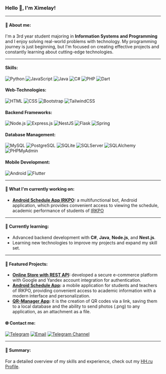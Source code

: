 ### Hello 👋, I'm Ximelay!  
---

#### 🚀 About me:
I'm a 3rd year student majoring in **Information Systems and Programming** and I enjoy solving real-world problems with technology. My programming journey is just beginning, but I'm focused on creating effective projects and constantly learning about cutting-edge technologies.

---

#### Skills:
![Python](https://img.shields.io/badge/Python-3776AB?style=for-the-badge&logo=python&logoColor=white)
![JavaScript](https://img.shields.io/badge/JavaScript-F7DF1E?style=for-the-badge&logo=javascript&logoColor=black)
![Java](https://img.shields.io/badge/Java-007396?style=for-the-badge&logo=java&logoColor=white)
![C#](https://img.shields.io/badge/C%23-239120?style=for-the-badge&logo=csharp&logoColor=white)
![PHP](https://img.shields.io/badge/PHP-777BB4?style=for-the-badge&logo=php&logoColor=white)
![Dart](https://img.shields.io/badge/Dart-0175C2?style=for-the-badge&logo=dart&logoColor=white)

#### **Web-Technologies:**
![HTML](https://img.shields.io/badge/HTML5-E34F26?style=for-the-badge&logo=html5&logoColor=white)
![CSS](https://img.shields.io/badge/CSS3-1572B6?style=for-the-badge&logo=css3&logoColor=white)
![Bootstrap](https://img.shields.io/badge/Bootstrap-563D7C?style=for-the-badge&logo=bootstrap&logoColor=white)
![TailwindCSS](https://img.shields.io/badge/TailwindCSS-38B2AC?style=for-the-badge&logo=tailwind-css&logoColor=white)

#### **Backend Frameworks:**
![Node.js](https://img.shields.io/badge/Node.js-339933?style=for-the-badge&logo=nodedotjs&logoColor=white)
![Express.js](https://img.shields.io/badge/Express.js-000000?style=for-the-badge&logo=express&logoColor=white)
![NestJS](https://img.shields.io/badge/NestJS-E0234E?style=for-the-badge&logo=nestjs&logoColor=white)
![Flask](https://img.shields.io/badge/Flask-000000?style=for-the-badge&logo=flask&logoColor=white)
![Spring](https://img.shields.io/badge/Spring-6DB33F?style=for-the-badge&logo=spring&logoColor=white)

#### **Database Management:**  
![MySQL](https://img.shields.io/badge/MySQL-4479A1?style=for-the-badge&logo=mysql&logoColor=white)
![PostgreSQL](https://img.shields.io/badge/PostgreSQL-4169E1?style=for-the-badge&logo=postgresql&logoColor=white)
![SQLite](https://img.shields.io/badge/SQLite-003B57?style=for-the-badge&logo=sqlite&logoColor=white)
![SQLServer](https://img.shields.io/badge/SQL_Server-CC2927?style=for-the-badge&logo=microsoft-sql-server&logoColor=white)
![SQLAlchemy](https://img.shields.io/badge/SQLAlchemy-D71F00?style=for-the-badge&logo=sqlalchemy&logoColor=white)
![PHPMyAdmin](https://img.shields.io/badge/PHPMyAdmin-6C78AF?style=for-the-badge&logo=phpmyadmin&logoColor=white)

#### **Mobile Development:**
![Android](https://img.shields.io/badge/Android-3DDC84?style=for-the-badge&logo=android&logoColor=white)
![Flutter](https://img.shields.io/badge/Flutter-02569B?style=for-the-badge&logo=flutter&logoColor=white)

---

#### 🎯 What I'm currently working on:
- **[Android Schedule App IRKPO](https://github.com/Ximelay/android-scheduleApp):** a multifunctional bot, Android application, which provides convenient access to viewing the schedule, academic performance of students of [IRKPO](https://irkpo.ru/www/)

---

#### 🌱 Currently learning:
- Advanced backend development with **C#**, **Java**, **Node.js**, and **Nest.js**.
- Learning new technologies to improve my projects and expand my skill set.

---

#### 🌟 Featured Projects:

- **[Online Store with REST API](https://github.com/Ximelay/Wander-Wonder-Shop):** developed a secure e-commerce platform with Google and Yandex account integration for authentication.
- **[Android Schedule App](https://github.com/Ximelay/android-scheduleApp):** a mobile application for students and teachers of IRKPO, providing convenient access to academic information with a modern interface and personalization.
- **[QR-Manager App](https://github.com/Ximelay/QR-managerApp):** it is the creation of QR codes via a link, saving them to a local database and the ability to send photos (.png) to any application, as an attachment as a file.

#### 🌐 Contact me:
[![Telegram](https://img.shields.io/badge/Telegram-%40Ximelay_y-blue?logo=telegram)](https://t.me/Ximelay_y)
[![Email](https://img.shields.io/badge/Email-iliaimax64%40gmail.com-red?logo=gmail&logoColor=white)](mailto:iliaimax64@gmail.com)
[![Telegram Channel](https://img.shields.io/badge/Telegram%20Channel-Niwe_Code-blue?logo=telegram)](https://t.me/Niwe_Code)

---

#### 📄 Summary:
For a detailed overview of my skills and experience, check out my [HH.ru Profile](https://irkutsk.hh.ru/resume/1934878aff0d25ee4d0039ed1f7a306e375269).
